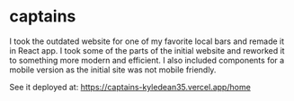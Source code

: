 # captains

I took the outdated website for one of my favorite local bars and remade it in React app. I took some of the parts of the initial website and reworked it to something more modern and efficient. I also included components for a mobile version as the initial site was not mobile friendly.

See it deployed at: https://captains-kyledean35.vercel.app/home
